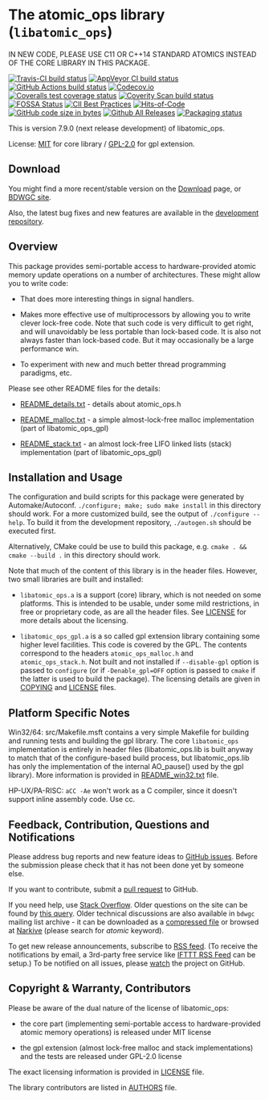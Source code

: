 # The atomic_ops library (`libatomic_ops`)

IN NEW CODE, PLEASE USE C11 OR C++14 STANDARD ATOMICS INSTEAD OF THE CORE
LIBRARY IN THIS PACKAGE.

[![Travis-CI build status](https://app.travis-ci.com/ivmai/libatomic_ops.svg?branch=master)](https://app.travis-ci.com/github/ivmai/libatomic_ops)
[![AppVeyor CI build status](https://ci.appveyor.com/api/projects/status/github/ivmai/libatomic_ops?branch=master&svg=true)](https://ci.appveyor.com/project/ivmai/libatomic-ops)
[![GitHub Actions build status](https://github.com/ivmai/libatomic_ops/actions/workflows/cmake-build.yml/badge.svg?event=push)](https://github.com/ivmai/libatomic_ops/actions?query=branch%3Amaster)
[![Codecov.io](https://codecov.io/github/ivmai/libatomic_ops/coverage.svg?branch=master)](https://codecov.io/github/ivmai/libatomic_ops?branch=master)
[![Coveralls test coverage status](https://coveralls.io/repos/ivmai/libatomic_ops/badge.png?branch=master)](https://coveralls.io/github/ivmai/libatomic_ops)
[![Coverity Scan build status](https://scan.coverity.com/projects/10809/badge.svg)](https://scan.coverity.com/projects/ivmai-libatomic_ops)
[![FOSSA Status](https://app.fossa.com/api/projects/git%2Bgithub.com%2Fivmai%2Flibatomic_ops.svg?type=shield)](https://app.fossa.com/projects/git%2Bgithub.com%2Fivmai%2Flibatomic_ops?ref=badge_shield)
[![CII Best Practices](https://bestpractices.coreinfrastructure.org/projects/6333/badge)](https://bestpractices.coreinfrastructure.org/projects/6333)
[![Hits-of-Code](https://hitsofcode.com/github/ivmai/libatomic_ops?branch=master)](https://hitsofcode.com/github/ivmai/libatomic_ops/view)
[![GitHub code size in bytes](https://img.shields.io/github/languages/code-size/ivmai/libatomic_ops)](https://shields.io/category/size)
[![Github All Releases](https://img.shields.io/github/downloads/ivmai/libatomic_ops/total.svg)](https://shields.io/category/downloads)
[![Packaging status](https://repology.org/badge/tiny-repos/libatomic-ops.svg)](https://repology.org/project/libatomic-ops/versions)

This is version 7.9.0 (next release development) of libatomic_ops.

License: [MIT](LICENSE) for core library / [GPL-2.0](COPYING) for gpl
extension.


## Download

You might find a more recent/stable version on the
[Download](https://github.com/ivmai/libatomic_ops/wiki/Download) page, or
[BDWGC site](http://www.hboehm.info/gc/).

Also, the latest bug fixes and new features are available in the
[development repository](https://github.com/ivmai/libatomic_ops).


## Overview

This package provides semi-portable access to hardware-provided
atomic memory update operations on a number of architectures.  These might
allow you to write code:

* That does more interesting things in signal handlers.

* Makes more effective use of multiprocessors by allowing you to write
  clever lock-free code.  Note that such code is very difficult to get
  right, and will unavoidably be less portable than lock-based code.  It
  is also not always faster than lock-based code.  But it may occasionally
  be a large performance win.

* To experiment with new and much better thread programming paradigms, etc.

Please see other README files for the details:

* [README_details.txt](README_details.txt) - details about atomic_ops.h

* [README_malloc.txt](README_malloc.txt) - a simple almost-lock-free malloc
  implementation (part of libatomic_ops_gpl)

* [README_stack.txt](README_stack.txt) -  an almost lock-free LIFO linked
  lists (stack) implementation (part of libatomic_ops_gpl)


## Installation and Usage

The configuration and build scripts for this package were generated by
Automake/Autoconf.  `./configure; make; sudo make install` in this
directory should work.  For a more customized build, see the output of
`./configure --help`.  To build it from the development repository,
`./autogen.sh` should be executed first.

Alternatively, CMake could be use to build this package, e.g.
`cmake . && cmake --build .` in this directory should work.

Note that much of the content of this library is in the header files.
However, two small libraries are built and installed:

* `libatomic_ops.a` is a support (core) library, which is not needed on some
  platforms. This is intended to be usable, under some mild restrictions,
  in free or proprietary code, as are all the header files.
  See [LICENSE](LICENSE) for more details about the licensing.

* `libatomic_ops_gpl.a` is a so called gpl extension library containing some
  higher level facilities.  This code is covered by the GPL.  The contents
  correspond to the headers `atomic_ops_malloc.h` and `atomic_ops_stack.h`.
  Not built and not installed if `--disable-gpl` option is passed to
  `configure` (or if `-Denable_gpl=OFF` option is passed to `cmake` if the
  latter is used to build the package).  The licensing details are given in
  [COPYING](COPYING) and [LICENSE](LICENSE) files.


## Platform Specific Notes

Win32/64: src/Makefile.msft contains a very simple Makefile for building
and running tests and building the gpl library.  The core `libatomic_ops`
implementation is entirely in header files (libatomic_ops.lib is built anyway
to match that of the configure-based build process, but libatomic_ops.lib has
only the implementation of the internal AO_pause() used by the gpl library).
More information is provided in [README_win32.txt](README_win32.txt) file.

HP-UX/PA-RISC: `aCC -Ae` won't work as a C compiler, since it doesn't support
inline assembly code.  Use cc.


## Feedback, Contribution, Questions and Notifications

Please address bug reports and new feature ideas to
[GitHub issues](https://github.com/ivmai/libatomic_ops/issues).  Before the
submission please check that it has not been done yet by someone else.

If you want to contribute, submit
a [pull request](https://github.com/ivmai/libatomic_ops/pulls) to GitHub.

If you need help, use
[Stack Overflow](https://stackoverflow.com/questions/tagged/atomic-ops).
Older questions on the site can be found by
[this query](https://stackoverflow.com/search?q=atomic_ops).
Older technical discussions are also available in `bdwgc` mailing list
archive - it can be downloaded as a
[compressed file](https://github.com/ivmai/bdwgc/files/1038163/bdwgc-mailing-list-archive-2017_04.tar.gz)
or browsed at [Narkive](http://bdwgc.opendylan.narkive.com) (please search
for _atomic_ keyword).

To get new release announcements, subscribe to
[RSS feed](https://github.com/ivmai/libatomic_ops/releases.atom).
(To receive the notifications by email, a 3rd-party free service like
[IFTTT RSS Feed](https://ifttt.com/feed) can be setup.)
To be notified on all issues, please
[watch](https://github.com/ivmai/libatomic_ops/watchers) the project on
GitHub.


## Copyright & Warranty, Contributors

Please be aware of the dual nature of the license of libatomic_ops:

* the core part (implementing semi-portable access to hardware-provided
  atomic memory operations) is released under MIT license

* the gpl extension (almost lock-free malloc and stack implementations) and
  the tests are released under GPL-2.0 license

The exact licensing information is provided in [LICENSE](LICENSE) file.

The library contributors are listed in [AUTHORS](AUTHORS) file.
